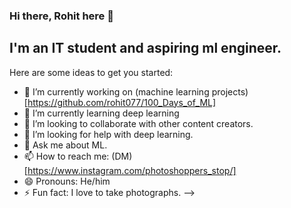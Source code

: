 ### Hi there, Rohit here 👋

## I'm an IT student and aspiring ml engineer.

Here are some ideas to get you started:

- 🔭 I’m currently working on (machine learning projects)[https://github.com/rohit077/100_Days_of_ML]
- 🌱 I’m currently learning deep learning
- 👯 I’m looking to collaborate with other content creators.
- 🤔 I’m looking for help with deep learning.
- 💬 Ask me about ML.
- 📫 How to reach me: (DM)[https://www.instagram.com/photoshoppers_stop/]
- 😄 Pronouns: He/him
- ⚡ Fun fact: I love to take photographs.
-->
